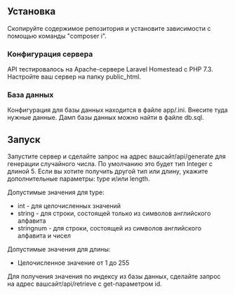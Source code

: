 ## Установка
Скопируйте содержимое репозитория и установите зависимости с помощью команды "composer i".

### Конфигурация сервера
API тестировалось на Apache-сервере Laravel Homestead с PHP 7.3. Настройте ваш сервер на папку public_html.

### База данных
Конфигурация для базы данных находится в файле app/.ini. Внесите туда нужные данные.
Дамп базы данных можно найти в файле db.sql.

## Запуск
Запустите сервер и сделайте запрос на адрес вашсайт/api/generate для генерации случайного числа. По умолчанию это будет тип Integer с длиной 5. 
Если вы хотите получить другой тип или длину, укажите дополнительные параметры: type и/или length.
<br>

Допустимые значения для type:
- int - для целочисленных значений
- string - для строки, состоящей только из символов английского алфавита
- stringnum - для строки, состоящей из символов английского алфавита и чисел

Допустимые значения для длины:
- Целочисленное значение от 1 до 255

Для получения значения по индексу из базы данных, сделайте запрос на адрес вашсайт/api/retrieve с get-параметром id.
